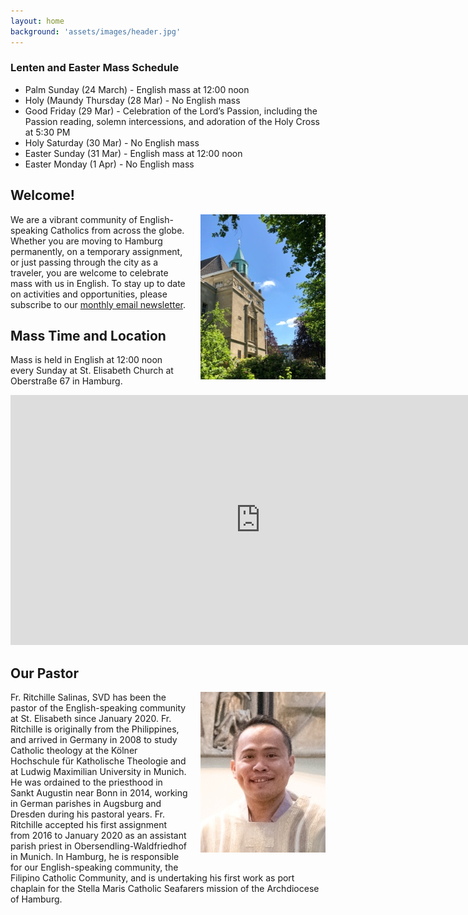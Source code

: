 ```yaml
---
layout: home
background: 'assets/images/header.jpg'
---
```


<div class="alert alert-info mb-5">
  <div class="alert alert-info mb-5">
  <h3>Lenten and Easter Mass Schedule</h3>  
    <ul>
      <li>Palm Sunday (24 March) - English mass at 12:00 noon</li>
      <li>Holy (Maundy Thursday (28 Mar) - No English mass</li>
      <li>Good Friday (29 Mar) - Celebration of the Lord’s Passion, including the Passion reading, solemn intercessions, and adoration of the Holy Cross at 5:30 PM</li>
      <li>Holy Saturday (30 Mar) - No English mass</li>
      <li>Easter Sunday (31 Mar) - English mass at 12:00 noon</li>
      <li>Easter Monday (1 Apr) - No English mass</li>
      </ul>
</div>

<!-- <div class="alert alert-info mb-5">
  <h3>Lenten and Easter Mass Schedule</h3>
    <ul>
      <li>Palm Sunday (2 Apr) - English mass at 12:00 noon, including a palm procession</li>
      <li>Holy (Maundy Thursday (6 Apr) - No English mass</li>
      <li>Good Friday (7 Apr) - Celebration of the Lord’s Passion, including the Passion reading, solemn intercessions, and adoration of the Holy Cross (no Holy Communion) at 5:30 PM</li>
      <li>Holy Saturday (8 Apr) - No English mass</li>
      <li>Easter Sunday (9 Apr) - English mass at 12:00 noon</li>
      <li>Easter Monday (10 Apr) - No English mass</li>
      <li>Ascension (18 May) - No English mass; we celebrate Ascension on the following Sunday during the regularly-scheduled mass</li>
      </ul>
</div> -->

## Welcome!
<img src="assets/images/home.jpg" alt="St. Elisabeth Church in Hamburg" style="width: 200px; float: right; margin: 0 0 20px 20px;">

We are a vibrant community of English-speaking Catholics from across the globe.
Whether you are moving to Hamburg permanently, on a temporary assignment, or just passing through the city as a traveler, you are welcome to celebrate mass with us in English.
To stay up to date on activities and opportunities, please subscribe to our [monthly email newsletter](/newsletter).

## Mass Time and Location
Mass is held in English at 12:00 noon every Sunday at St. Elisabeth Church at Oberstraße 67 in Hamburg.

<div class="map-responsive mb-5">
  <iframe width="800" height="400" id="gmap_canvas" src="https://maps.google.com/maps?q=Kath.%20Kirchengemeinde%20St.%20Elisabeth%20Hamburg&t=&z=13&ie=UTF8&iwloc=&output=embed" frameborder="0" scrolling="no" marginheight="0" marginwidth="0"></iframe>
</div>

## Our Pastor

<img src="assets/images/fr_ritchille_salinas.jpg" alt="Fr. Ritchille Salinas" style="width: 200px; float: right; margin: 0 0 20px 20px;">

Fr. Ritchille Salinas, SVD has been the pastor of the English-speaking community at St. Elisabeth since January 2020.
Fr. Ritchille is originally from the Philippines, and arrived in Germany in 2008 to study Catholic theology at the Kölner Hochschule für Katholische Theologie and at Ludwig Maximilian University in Munich.
He was ordained to the priesthood in Sankt Augustin near Bonn in 2014, working in German parishes in Augsburg and Dresden during his pastoral years.
Fr. Ritchille accepted his first assignment from 2016 to January 2020 as an assistant parish priest in Obersendling-Waldfriedhof in Munich.
In Hamburg, he is responsible for our English-speaking community, the Filipino Catholic Community, and is undertaking his first work as port chaplain for the Stella Maris Catholic Seafarers mission of the Archdiocese of Hamburg.
